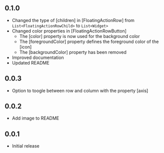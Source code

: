 ## 0.1.0

* Changed the type of [children] in [FloatingActionRow] from `List<FloatingActionRowChild>` to `List<Widget>`
* Changed color properties in [FloatingActionRowButton]
  * The [color] property is now used for the background color
  * The [foregroundColor] property defines the foreground color of the [icon]
  * The [backgroundColor] property has been removed
* Improved documentation
* Updated README

## 0.0.3

* Option to toogle between row and column with the property [axis]

## 0.0.2

* Add image to README

## 0.0.1

* Initial release
